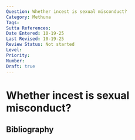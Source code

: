```yaml
---
Question: Whether incest is sexual misconduct?
Category: Methuna
Tags: 
Sutta References: 
Date Entered: 10-19-25
Last Revised: 10-19-25
Review Status: Not started
Level: 
Priority: 
Number: 
Draft: true
---
```


# Whether incest is sexual misconduct?

## Bibliography

<!-- 

Notes:



-->